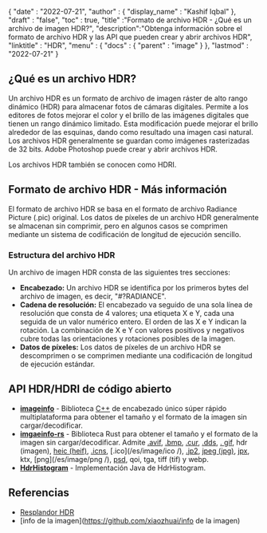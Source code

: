 {
  "date" : "2022-07-21",
  "author" : {
    "display_name" : "Kashif Iqbal"
},
  "draft" : "false",
  "toc" : true,
  "title" :"Formato de archivo HDR - ¿Qué es un archivo de imagen HDR?",
  "description":"Obtenga información sobre el formato de archivo HDR y las API que pueden crear y abrir archivos HDR",
  "linktitle" : "HDR",
  "menu" : {
    "docs" : {
      "parent" : "image"
}
},
  "lastmod" : "2022-07-21"
}

## ¿Qué es un archivo HDR?

Un archivo HDR es un formato de archivo de imagen ráster de alto rango dinámico (HDR) para almacenar fotos de cámaras digitales. Permite a los editores de fotos mejorar el color y el brillo de las imágenes digitales que tienen un rango dinámico limitado. Esta modificación puede mejorar el brillo alrededor de las esquinas, dando como resultado una imagen casi natural. Los archivos HDR generalmente se guardan como imágenes rasterizadas de 32 bits. Adobe Photoshop puede crear y abrir archivos HDR.

Los archivos HDR también se conocen como HDRI.

## Formato de archivo HDR - Más información

El formato de archivo HDR se basa en el formato de archivo Radiance Picture (.pic) original. Los datos de píxeles de un archivo HDR generalmente se almacenan sin comprimir, pero en algunos casos se comprimen mediante un sistema de codificación de longitud de ejecución sencillo.

### Estructura del archivo HDR

Un archivo de imagen HDR consta de las siguientes tres secciones:

* **Encabezado:** Un archivo HDR se identifica por los primeros bytes del archivo de imagen, es decir, "#?RADIANCE".
* **Cadena de resolución:** El encabezado va seguido de una sola línea de resolución que consta de 4 valores; una etiqueta X e Y, cada una seguida de un valor numérico entero. El orden de las X e Y indican la rotación. La combinación de X e Y con valores positivos y negativos cubre todas las orientaciones y rotaciones posibles de la imagen.
* **Datos de píxeles:** Los datos de píxeles de un archivo HDR se descomprimen o se comprimen mediante una codificación de longitud de ejecución estándar.

## API HDR/HDRI de código abierto

* **[imageinfo](https://github.com/xiaozhuai/imageinfo)** - Biblioteca [C++](/es/programming/cpp/) de encabezado único súper rápido multiplataforma para obtener el tamaño y el formato de la imagen sin cargar/decodificar.
* **[imgaeinfo-rs](https://github.com/xiaozhuai/imageinfo-rs)** - Biblioteca Rust para obtener el tamaño y el formato de la imagen sin cargar/decodificar. Admite [.avif](/es/image/avif/), [.bmp](/es/image/bmp/), [.cur](/es/image/cur/), [.dds](/es/image/dds/), [. gif](/es/image/gif/), hdr (imagen), [heic (heif)](/es/image/heic/), [.icns](/es/image/icns/), [.ico](/es/image/ico /), [.jp2](/es/image/jp2/), [jpeg (jpg)](/es/image/jpeg/), [jpx](/es/image/jpx/), ktx, [png](/es/image/png /), [psd](/es/image/psd/), qoi, tga, tiff (tif) y webp.
* **[HdrHistogram](https://github.com/HdrHistogram/HdrHistogram)** - Implementación Java de HdrHistogram.

## Referencias

* [Resplandor HDR](http://paulbourke.net/dataformats/pic/)
* [info de la imagen](https://github.com/xiaozhuai/info de la imagen)

